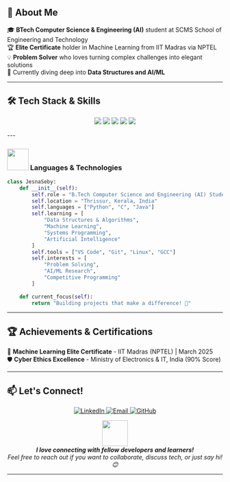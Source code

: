 ## 🚀 About Me
🎓 **BTech Computer Science & Engineering (AI)** student at SCMS School of Engineering and Technology  
🏆 **Elite Certificate** holder in Machine Learning from IIT Madras via NPTEL  
💡 **Problem Solver** who loves turning complex challenges into elegant solutions  
🌱 Currently diving deep into **Data Structures and AI/ML**

---

## 🛠️ Tech Stack & Skills
<p align="center">
  <img src="https://img.shields.io/badge/Python-FFD43B?style=flat-square&logo=python&logoColor=blue" />
  <img src="https://img.shields.io/badge/C-00599C?style=flat-square&logo=c&logoColor=white" />
  <img src="https://img.shields.io/badge/Java-ED8B00?style=flat-square&logo=java&logoColor=white" />
  <img src="https://img.shields.io/badge/Linux-FCC624?style=flat-square&logo=linux&logoColor=black" />
  <img src="https://img.shields.io/badge/Git-F05032?style=flat-square&logo=git&logoColor=white" />
</p>
---

### <img src="https://media.giphy.com/media/VgCDAzcKvsR6OM0uWg/giphy.gif" width="50"> Languages & Technologies
```python
class JesnaSeby:
    def __init__(self):
        self.role = "B.Tech Computer Science and Engineering (AI) Student"
        self.location = "Thrissur, Kerala, India"
        self.languages = ["Python", "C", "Java"]
        self.learning = [
            "Data Structures & Algorithms",
            "Machine Learning", 
            "Systems Programming",
            "Artificial Intelligence"
        ]
        self.tools = ["VS Code", "Git", "Linux", "GCC"]
        self.interests = [
            "Problem Solving",
            "AI/ML Research",
            "Competitive Programming"
        ]
    
    def current_focus(self):
        return "Building projects that make a difference! 🌟"
```

---

## 🏆 Achievements & Certifications
🥇 **Machine Learning Elite Certificate** - IIT Madras (NPTEL) | March 2025  
🛡️ **Cyber Ethics Excellence** - Ministry of Electronics & IT, India (90% Score)  

---

## 📫 Let's Connect!
<p align="center">
  <a href="https://linkedin.com/in/jesna-seby">
    <img src="https://img.shields.io/badge/LinkedIn-0077B5?style=for-the-badge&logo=linkedin&logoColor=white" alt="LinkedIn"/>
  </a>
  <a href="mailto:jesna.seby@example.com">
    <img src="https://img.shields.io/badge/Email-D14836?style=for-the-badge&logo=gmail&logoColor=white" alt="Email"/>
  </a>
  <a href="https://github.com/JESNA-SEBY">
    <img src="https://img.shields.io/badge/GitHub-100000?style=for-the-badge&logo=github&logoColor=white" alt="GitHub"/>
  </a>
</p>

<p align="center">
  <img src="https://media.giphy.com/media/LnQjpWaON8nhr21vNW/giphy.gif" width="60"> 
  <br>
  <em><b>I love connecting with fellow developers and learners!</b><br>
  Feel free to reach out if you want to collaborate, discuss tech, or just say hi! 😊</em>
</p>

---
